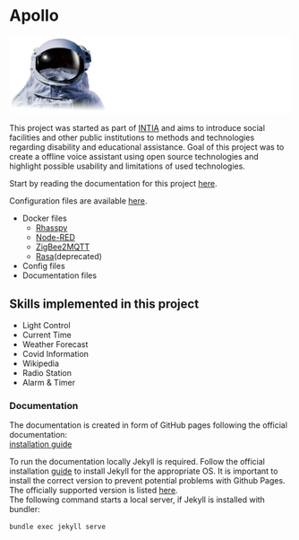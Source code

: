 # Apollo

<img src="https://github.com/th-koeln-intia/ip-sprachassistent-team3/blob/master/docs/img/logo.png" style="max-width: 100%;"/>

This project was started as part of [INTIA](https://dites.web.th-koeln.de/forschung/projekte/intia/) and aims to introduce social facilities and other public institutions to methods and technologies regarding disability and educational assistance. Goal of this project was to create a offline voice assistant using open source technologies and highlight possible usability  and limitations of used technologies.

Start by reading the documentation for this project [here](https://ip-team3.intia.de/).

Configuration files are available [here](https://github.com/th-koeln-intia/ip-sprachassistent-team3/tree/master/config).
- Docker files
	- [Rhasspy](https://github.com/th-koeln-intia/ip-sprachassistent-team3/tree/master/config/docker-compose-files/rhasspy)
	- [Node-RED](https://github.com/th-koeln-intia/ip-sprachassistent-team3/tree/master/config/docker-compose-files/node-red)
	- [ZigBee2MQTT](https://github.com/th-koeln-intia/ip-sprachassistent-team3/tree/master/config/docker-compose-files/zigbee2mqtt)
	- [Rasa](https://github.com/th-koeln-intia/ip-sprachassistent-team3/tree/master/config/docker-compose-files/rasa(deprecated))(deprecated)
- Config files 
- Documentation files

## Skills implemented in this project

- Light Control
- Current Time
- Weather Forecast
- Covid Information
- Wikipedia
- Radio Station
- Alarm & Timer

### Documentation 
The documentation is created in form of GitHub pages following the official documentation:  
[installation guide](https://docs.github.com/en/github/working-with-github-pages/creating-a-github-pages-site-with-jekyll)

To run the documentation locally Jekyll is required. Follow the official installation [guide](https://jekyllrb.com/docs/installation/) to install Jekyll for the appropriate OS. It is important to install the correct version to prevent potential problems with Github Pages. The officially supported version is listed [here](https://pages.github.com/versions/).  
The following command starts a local server, if Jekyll is installed with bundler:
```bash 
bundle exec jekyll serve
```
